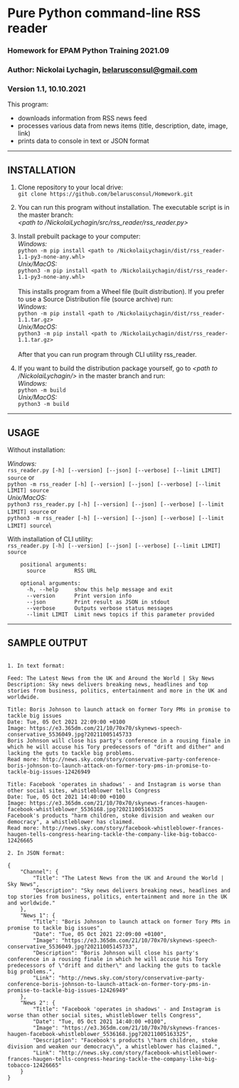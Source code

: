 # Pure Python command-line RSS reader


### Homework for EPAM Python Training 2021.09


### Author: Nickolai Lychagin, belarusconsul@gmail.com
### Version 1.1, 10.10.2021

This program:

- downloads information from RSS news feed
- processes various data from news items (title, description, date, image, link)
- prints data to console in text or JSON format 

---
## INSTALLATION

1. Clone repository to your local drive:\
   `git clone https://github.com/belarusconsul/Homework.git`

2. You can run this program without installation. The executable script is in the master branch: \
   *<path to /NickolaiLychagin/src/rss_reader/rss_reader.py>*
   
3. Install prebuilt package to your computer:\
   *Windows:*\
   `python -m pip install <path to /NickolaiLychagin/dist/rss_reader-1.1-py3-none-any.whl>`\
   *Unix/MacOS:*\
   `python3 -m pip install <path to /NickolaiLychagin/dist/rss_reader-1.1-py3-none-any.whl>`\
	\
   This installs program from a Wheel file (built distribution). If you prefer to use a Source Distribution file (source archive) run:\
   *Windows:*\
   `python -m pip install <path to /NickolaiLychagin/dist/rss_reader-1.1.tar.gz>`\
   *Unix/MacOS:*\
   `python3 -m pip install <path to /NickolaiLychagin/dist/rss_reader-1.1.tar.gz>`\
   	\
   After that you can run program through CLI utility rss_reader.

4. If you want to build the distribution package yourself, go to *<path to /NickolaiLychagin/>* in the master branch and run:\
   *Windows:*\
   `python -m build`\
   *Unix/MacOS:*\
   `python3 -m build`
 
---
## USAGE

Without installation:

*Windows:*\
`rss_reader.py [-h] [--version] [--json] [--verbose] [--limit LIMIT] source` or\
`python -m rss_reader [-h] [--version] [--json] [--verbose] [--limit LIMIT] source`\
*Unix/MacOS:*\
`python3 rss_reader.py [-h] [--version] [--json] [--verbose] [--limit LIMIT] source` or\
`python3 -m rss_reader [-h] [--version] [--json] [--verbose] [--limit LIMIT] source`\

With installation of CLI utility:\
`rss_reader.py [-h] [--version] [--json] [--verbose] [--limit LIMIT] source`

```
    positional arguments:
      source         RSS URL

    optional arguments:
      -h, --help     show this help message and exit
      --version      Print version info
      --json         Print result as JSON in stdout
      --verbose      Outputs verbose status messages
      --limit LIMIT  Limit news topics if this parameter provided
```


---

## SAMPLE OUTPUT
```

1. In text format:

Feed: The Latest News from the UK and Around the World | Sky News
Description: Sky news delivers breaking news, headlines and top stories from business, politics, entertainment and more in the UK and worldwide.

Title: Boris Johnson to launch attack on former Tory PMs in promise to tackle big issues
Date: Tue, 05 Oct 2021 22:09:00 +0100
Image: https://e3.365dm.com/21/10/70x70/skynews-speech-conservative_5536049.jpg?20211005145733
Boris Johnson will close his party's conference in a rousing finale in which he will accuse his Tory predecessors of "drift and dither" and lacking the guts to tackle big problems.
Read more: http://news.sky.com/story/conservative-party-conference-boris-johnson-to-launch-attack-on-former-tory-pms-in-promise-to-tackle-big-issues-12426949

Title: Facebook 'operates in shadows' - and Instagram is worse than other social sites, whistleblower tells Congress
Date: Tue, 05 Oct 2021 14:40:00 +0100
Image: https://e3.365dm.com/21/10/70x70/skynews-frances-haugen-facebook-whistleblower_5536168.jpg?20211005163325
Facebook's products "harm children, stoke division and weaken our democracy", a whistleblower has claimed.
Read more: http://news.sky.com/story/facebook-whistleblower-frances-haugen-tells-congress-hearing-tackle-the-company-like-big-tobacco-12426665
```

```
2. In JSON format:

{
    "Channel": {
        "Title": "The Latest News from the UK and Around the World | Sky News",
        "Description": "Sky news delivers breaking news, headlines and top stories from business, politics, entertainment and more in the UK and worldwide."
    },
    "News 1": {
        "Title": "Boris Johnson to launch attack on former Tory PMs in promise to tackle big issues",
        "Date": "Tue, 05 Oct 2021 22:09:00 +0100",
        "Image": "https://e3.365dm.com/21/10/70x70/skynews-speech-conservative_5536049.jpg?20211005145733",
        "Description": "Boris Johnson will close his party's conference in a rousing finale in which he will accuse his Tory predecessors of \"drift and dither\" and lacking the guts to tackle big problems.",
        "Link": "http://news.sky.com/story/conservative-party-conference-boris-johnson-to-launch-attack-on-former-tory-pms-in-promise-to-tackle-big-issues-12426949"
    },
    "News 2": {
        "Title": "Facebook 'operates in shadows' - and Instagram is worse than other social sites, whistleblower tells Congress",
        "Date": "Tue, 05 Oct 2021 14:40:00 +0100",
        "Image": "https://e3.365dm.com/21/10/70x70/skynews-frances-haugen-facebook-whistleblower_5536168.jpg?20211005163325",
        "Description": "Facebook's products \"harm children, stoke division and weaken our democracy\", a whistleblower has claimed.",
        "Link": "http://news.sky.com/story/facebook-whistleblower-frances-haugen-tells-congress-hearing-tackle-the-company-like-big-tobacco-12426665"
    }
}
```